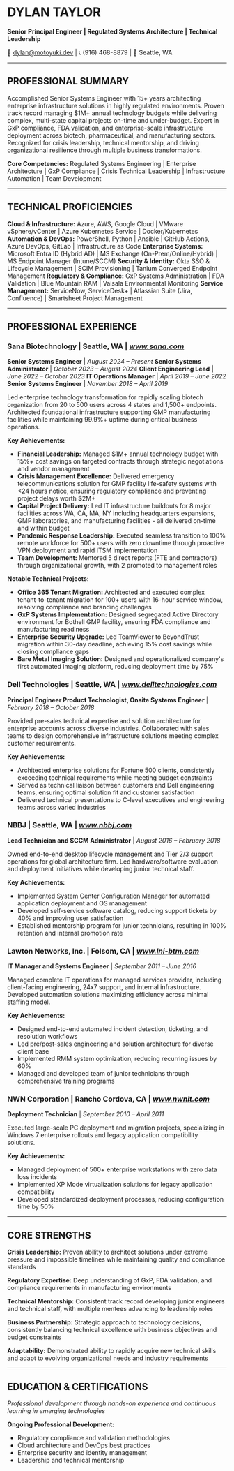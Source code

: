 # DYLAN TAYLOR

**Senior Principal Engineer | Regulated Systems Architecture | Technical Leadership**

📧 dylan@motoyuki.dev | 📞 (916) 468-8879 | 📍 Seattle, WA

---

## PROFESSIONAL SUMMARY

Accomplished Senior Systems Engineer with 15+ years architecting enterprise infrastructure solutions in highly regulated environments. Proven track record managing $1M+ annual technology budgets while delivering complex, multi-state capital projects on-time and under-budget. Expert in GxP compliance, FDA validation, and enterprise-scale infrastructure deployment across biotech, pharmaceutical, and manufacturing sectors. Recognized for crisis leadership, technical mentorship, and driving organizational resilience through multiple business transformations.

**Core Competencies:** Regulated Systems Engineering | Enterprise Architecture | GxP Compliance | Crisis Technical Leadership | Infrastructure Automation | Team Development

---

## TECHNICAL PROFICIENCIES

**Cloud & Infrastructure:** Azure, AWS, Google Cloud | VMware vSphere/vCenter | Azure Kubernetes Service | Docker/Kubernetes
**Automation & DevOps:** PowerShell, Python | Ansible | GitHub Actions, Azure DevOps, GitLab | Infrastructure as Code
**Enterprise Systems:** Microsoft Entra ID (Hybrid AD) | MS Exchange (On-Prem/Online/Hybrid) | MS Endpoint Manager (Intune/SCCM)
**Security & Identity:** Okta SSO & Lifecycle Management | SCIM Provisioning | Tanium Converged Endpoint Management
**Regulatory & Compliance:** GxP Systems Administration | FDA Validation | Blue Mountain RAM | Vaisala Environmental Monitoring
**Service Management:** ServiceNow, ServiceDesk+ | Atlassian Suite (Jira, Confluence) | Smartsheet Project Management

---

## PROFESSIONAL EXPERIENCE

### **Sana Biotechnology** | Seattle, WA | *www.sana.com*

**Senior Systems Engineer** | *August 2024 – Present*
**Senior Systems Administrator** | *October 2023 – August 2024*
**Client Engineering Lead** | *June 2022 – October 2023*
**IT Operations Manager** | *April 2019 – June 2022*
**Senior Systems Engineer** | *November 2018 – April 2019*

Led enterprise technology transformation for rapidly scaling biotech organization from 20 to 500 users across 4 states and 1,500+ endpoints. Architected foundational infrastructure supporting GMP manufacturing facilities while maintaining 99.9%+ uptime during critical business operations.

**Key Achievements:**

- **Financial Leadership:** Managed $1M+ annual technology budget with 15%+ cost savings on targeted contracts through strategic negotiations and vendor management
- **Crisis Management Excellence:** Delivered emergency telecommunications solution for GMP facility life-safety systems with <24 hours notice, ensuring regulatory compliance and preventing project delays worth $2M+
- **Capital Project Delivery:** Led IT infrastructure buildouts for 8 major facilities across WA, CA, MA, NY including headquarters expansions, GMP laboratories, and manufacturing facilities - all delivered on-time and within budget
- **Pandemic Response Leadership:** Executed seamless transition to 100% remote workforce for 500+ users with zero downtime through proactive VPN deployment and rapid ITSM implementation
- **Team Development:** Mentored 5 direct reports (FTE and contractors) through organizational growth, with 2 promoted to management roles

**Notable Technical Projects:**

- **Office 365 Tenant Migration:** Architected and executed complex tenant-to-tenant migration for 100+ users with 16-hour service window, resolving compliance and branding challenges
- **GxP Systems Implementation:** Designed segregated Active Directory environment for Bothell GMP facility, ensuring FDA compliance and manufacturing readiness
- **Enterprise Security Upgrade:** Led TeamViewer to BeyondTrust migration within 30-day deadline, achieving 15% cost savings while closing compliance gaps
- **Bare Metal Imaging Solution:** Designed and operationalized company's first automated imaging platform, reducing deployment time by 75%

### **Dell Technologies** | Seattle, WA | *www.delltechnologies.com*

**Principal Engineer Product Technologist, Onsite Systems Engineer** | *February 2018 – October 2018*

Provided pre-sales technical expertise and solution architecture for enterprise accounts across diverse industries. Collaborated with sales teams to design comprehensive infrastructure solutions meeting complex customer requirements.

**Key Achievements:**

- Architected enterprise solutions for Fortune 500 clients, consistently exceeding technical requirements while meeting budget constraints
- Served as technical liaison between customers and Dell engineering teams, ensuring optimal solution fit and customer satisfaction
- Delivered technical presentations to C-level executives and engineering teams across varied industries

### **NBBJ** | Seattle, WA | *www.nbbj.com*

**Lead Technician and SCCM Administrator** | *August 2016 – February 2018*

Owned end-to-end desktop lifecycle management and Tier 2/3 support operations for global architecture firm. Led hardware/software evaluation and deployment initiatives while developing junior technical staff.

**Key Achievements:**

- Implemented System Center Configuration Manager for automated application deployment and OS management
- Developed self-service software catalog, reducing support tickets by 40% and improving user satisfaction
- Established mentorship program for junior technicians, resulting in 100% retention and internal promotion rate

### **Lawton Networks, Inc.** | Folsom, CA | *www.lni-btm.com*

**IT Manager and Systems Engineer** | *September 2011 – June 2016*

Managed complete IT operations for managed services provider, including client-facing engineering, 24x7 support, and internal infrastructure. Developed automation solutions maximizing efficiency across minimal staffing model.

**Key Achievements:**

- Designed end-to-end automated incident detection, ticketing, and resolution workflows
- Led pre/post-sales engineering and solution architecture for diverse client base
- Implemented RMM system optimization, reducing recurring issues by 60%
- Managed and developed team of junior technicians through comprehensive training programs

### **NWN Corporation** | Rancho Cordova, CA | *www.nwnit.com*

**Deployment Technician** | *September 2010 – April 2011*

Executed large-scale PC deployment and migration projects, specializing in Windows 7 enterprise rollouts and legacy application compatibility solutions.

**Key Achievements:**

- Managed deployment of 500+ enterprise workstations with zero data loss incidents
- Implemented XP Mode virtualization solutions for legacy application compatibility
- Developed standardized deployment processes, reducing configuration time by 50%

---

## CORE STRENGTHS

**Crisis Leadership:** Proven ability to architect solutions under extreme pressure and impossible timelines while maintaining quality and compliance standards

**Regulatory Expertise:** Deep understanding of GxP, FDA validation, and compliance requirements in manufacturing environments

**Technical Mentorship:** Consistent track record developing junior engineers and technical staff, with multiple mentees advancing to leadership roles

**Business Partnership:** Strategic approach to technology decisions, consistently balancing technical excellence with business objectives and budget constraints

**Adaptability:** Demonstrated ability to rapidly acquire new technical skills and adapt to evolving organizational needs and industry requirements

---

## EDUCATION & CERTIFICATIONS

*Professional development through hands-on experience and continuous learning in emerging technologies*

**Ongoing Professional Development:**

- Regulatory compliance and validation methodologies
- Cloud architecture and DevOps best practices
- Enterprise security and identity management
- Leadership and technical mentorship

